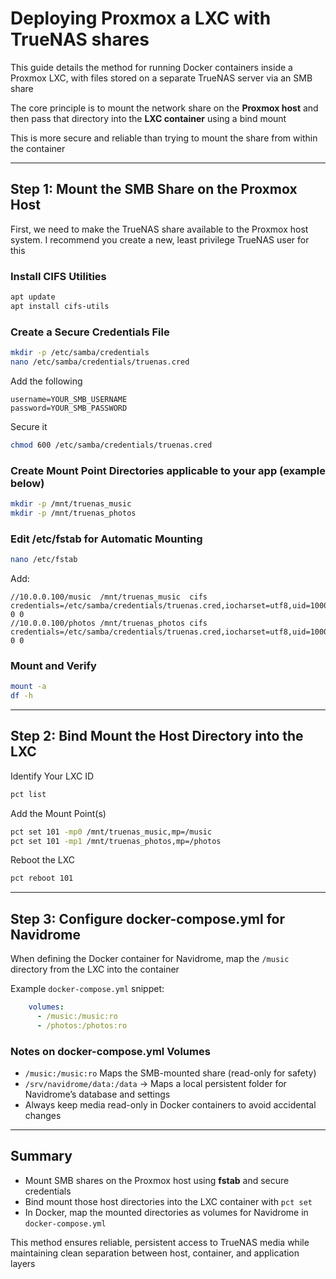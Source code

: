 # Deploying Proxmox a LXC with TrueNAS shares

This guide details the method for running Docker containers inside a Proxmox LXC, with files stored on a separate TrueNAS server via an SMB share

The core principle is to mount the network share on the **Proxmox host** and then pass that directory into the **LXC container** using a bind mount

This is more secure and reliable than trying to mount the share from within the container

---

## Step 1: Mount the SMB Share on the Proxmox Host

First, we need to make the TrueNAS share available to the Proxmox host system. I recommend you create a new, least privilege TrueNAS user for this

### Install CIFS Utilities
```bash
apt update
apt install cifs-utils
```

### Create a Secure Credentials File
```bash
mkdir -p /etc/samba/credentials
nano /etc/samba/credentials/truenas.cred
```

Add the following
```
username=YOUR_SMB_USERNAME
password=YOUR_SMB_PASSWORD
```
Secure it
```bash
chmod 600 /etc/samba/credentials/truenas.cred
```

### Create Mount Point Directories applicable to your app (example below)
```bash
mkdir -p /mnt/truenas_music
mkdir -p /mnt/truenas_photos
```

### Edit /etc/fstab for Automatic Mounting
```bash
nano /etc/fstab
```

Add:
```
//10.0.0.100/music  /mnt/truenas_music  cifs credentials=/etc/samba/credentials/truenas.cred,iocharset=utf8,uid=1000,gid=1000,_netdev,nofail 0 0
//10.0.0.100/photos /mnt/truenas_photos cifs credentials=/etc/samba/credentials/truenas.cred,iocharset=utf8,uid=1000,gid=1000,_netdev,nofail 0 0
```

### Mount and Verify
```bash
mount -a
df -h
```

---

## Step 2: Bind Mount the Host Directory into the LXC

Identify Your LXC ID
```bash
pct list
```

Add the Mount Point(s)
```bash
pct set 101 -mp0 /mnt/truenas_music,mp=/music
pct set 101 -mp1 /mnt/truenas_photos,mp=/photos
```

Reboot the LXC
```bash
pct reboot 101
```

---

## Step 3: Configure docker-compose.yml for Navidrome

When defining the Docker container for Navidrome, map the `/music` directory from the LXC into the container

Example `docker-compose.yml` snippet:

```yaml
    volumes:
      - /music:/music:ro
      - /photos:/photos:ro
```

### Notes on docker-compose.yml Volumes
- `/music:/music:ro` Maps the SMB-mounted share (read-only for safety)
- `/srv/navidrome/data:/data` → Maps a local persistent folder for Navidrome’s database and settings
- Always keep media read-only in Docker containers to avoid accidental changes

---

## Summary

- Mount SMB shares on the Proxmox host using **fstab** and secure credentials
- Bind mount those host directories into the LXC container with `pct set`
- In Docker, map the mounted directories as volumes for Navidrome in `docker-compose.yml`

This method ensures reliable, persistent access to TrueNAS media while maintaining clean separation between host, container, and application layers
